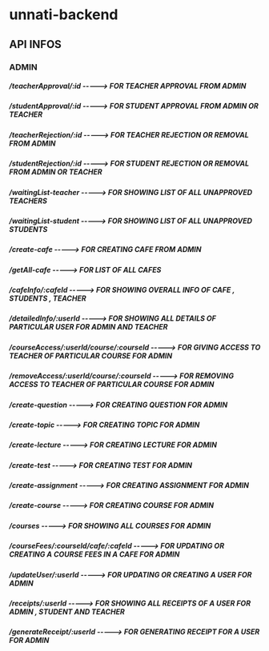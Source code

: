 # unnati-backend 

## API INFOS

### ADMIN
 
##### /teacherApproval/:id -----> FOR TEACHER APPROVAL FROM ADMIN
##### /studentApproval/:id -----> FOR STUDENT APPROVAL FROM ADMIN OR TEACHER
##### /teacherRejection/:id -----> FOR TEACHER REJECTION OR REMOVAL FROM ADMIN
##### /studentRejection/:id -----> FOR STUDENT REJECTION OR REMOVAL FROM ADMIN OR TEACHER
##### /waitingList-teacher -----> FOR SHOWING LIST OF ALL UNAPPROVED TEACHERS
##### /waitingList-student -----> FOR SHOWING LIST OF ALL UNAPPROVED STUDENTS
##### /create-cafe -----> FOR CREATING CAFE FROM ADMIN
##### /getAll-cafe -----> FOR LIST OF ALL CAFES
##### /cafeInfo/:cafeId -----> FOR SHOWING OVERALL INFO OF CAFE , STUDENTS , TEACHER
##### /detailedInfo/:userId -----> FOR SHOWING ALL DETAILS OF PARTICULAR USER FOR ADMIN AND TEACHER
##### /courseAccess/:userId/course/:courseId -----> FOR GIVING ACCESS TO TEACHER OF PARTICULAR COURSE FOR ADMIN
##### /removeAccess/:userId/course/:courseId -----> FOR REMOVING ACCESS TO TEACHER OF PARTICULAR COURSE FOR ADMIN
##### /create-question -----> FOR CREATING QUESTION FOR ADMIN
##### /create-topic -----> FOR CREATING TOPIC FOR ADMIN
##### /create-lecture -----> FOR CREATING LECTURE FOR ADMIN
##### /create-test -----> FOR CREATING TEST FOR ADMIN
##### /create-assignment -----> FOR CREATING ASSIGNMENT FOR ADMIN
##### /create-course -----> FOR CREATING COURSE FOR ADMIN
##### /courses -----> FOR SHOWING ALL COURSES FOR ADMIN
##### /courseFees/:courseId/cafe/:cafeId -----> FOR UPDATING OR CREATING A COURSE FEES IN A CAFE FOR ADMIN
##### /updateUser/:userId -----> FOR UPDATING OR CREATING A USER FOR ADMIN
##### /receipts/:userId -----> FOR SHOWING ALL RECEIPTS OF A USER FOR ADMIN , STUDENT AND TEACHER
##### /generateReceipt/:userId -----> FOR GENERATING RECEIPT FOR A USER FOR ADMIN
